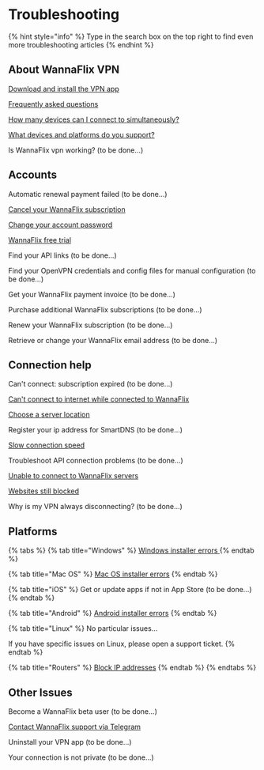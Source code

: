 # Troubleshooting

{% hint style="info" %}
Type in the search box on the top right to find even more troubleshooting articles
{% endhint %}

## About WannaFlix VPN

[Download and install the VPN app](download-and-install-the-vpn-app.md)

[Frequently asked questions](../../faq/)

[How many devices can I connect to simultaneously?](../../faq/#how-many-devices-can-be-connected-to-wannaflix-simultaneously) 

[What devices and platforms do you support?](../../faq/#what-devices-and-platforms-do-you-support)

Is WannaFlix vpn working? \(to be done...\)

## Accounts

Automatic renewal payment failed \(to be done...\)

[Cancel your WannaFlix subscription](../../faq/#how-do-i-cancel-my-subscription)

[Change your account password](../your-account-and-subscription.md#how-can-i-reset-my-account-password)

[WannaFlix free trial](https://wannaflix.com/cart.php?pid=36&billingcycle=10)

Find your API links \(to be done...\)

Find your OpenVPN credentials and config files for manual configuration \(to be done...\)

Get your WannaFlix payment invoice \(to be done...\)

Purchase additional WannaFlix subscriptions \(to be done...\)

Renew your WannaFlix subscription \(to be done...\)

Retrieve or change your WannaFlix email address \(to be done...\)

## Connection help

Can't connect: subscription expired \(to be done...\)

[Can't connect to internet while connected to WannaFlix](../connection-issues.md#unable-to-connect-to-any-servers)

[Choose a server location](../../optimizing-your-vpn.md)

Register your ip address for SmartDNS \(to be done...\)

[Slow connection speed](../connection-issues.md#slow-connection-speed)

Troubleshoot API connection problems \(to be done...\)

[Unable to connect to WannaFlix servers](../connection-issues.md#cant-connect-to-internet-when-vpn-is-connected)

[Websites still blocked](../connection-issues.md#website-still-blocked)

Why is my VPN always disconnecting? \(to be done...\)

## Platforms

{% tabs %}
{% tab title="Windows" %}
[Windows installer errors ](../installation-issues.md#windows)
{% endtab %}

{% tab title="Mac OS" %}
[Mac OS installer errors](../installation-issues.md#mac)
{% endtab %}

{% tab title="iOS" %}
Get or update apps if not in App Store \(to be done...\)
{% endtab %}

{% tab title="Android" %}
[Android installer errors](../installation-issues.md#android)
{% endtab %}

{% tab title="Linux" %}
No particular issues...

If you have specific issues on Linux, please open a support ticket.
{% endtab %}

{% tab title="Routers" %}
[Block IP addresses](../../routers/smartdns/block-public-dns.md) 
{% endtab %}
{% endtabs %}

## Other Issues

Become a WannaFlix beta user \(to be done...\)

[Contact WannaFlix support via Telegram](https://t.me/wannaflixvpn)

Uninstall your VPN app \(to be done...\)

Your connection is not private \(to be done...\)



